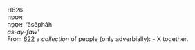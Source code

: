 <body>
  <p>H626<br>  אספה  <br> אֲסֵפָה  ‎  ‘ăsêphâh  <br><i>as-ay-faw‘ </i><br>From <a href="h0622.htm">622</a>  a <i>collection</i> of people (only adverbially): -  X together.<br></p>
 </body>